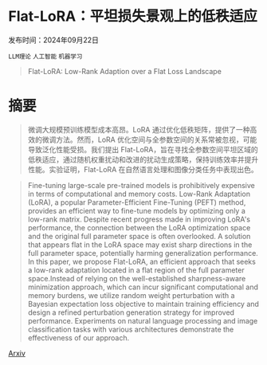 # Flat-LoRA：平坦损失景观上的低秩适应

发布时间：2024年09月22日

`LLM理论` `人工智能` `机器学习`

> Flat-LoRA: Low-Rank Adaption over a Flat Loss Landscape

# 摘要

> 微调大规模预训练模型成本高昂。LoRA 通过优化低秩矩阵，提供了一种高效的微调方法。然而，LoRA 优化空间与全参数空间的关系常被忽视，可能导致泛化性能受损。我们提出 Flat-LoRA，旨在寻找全参数空间平坦区域的低秩适应，通过随机权重扰动和改进的扰动生成策略，保持训练效率并提升性能。实验证明，Flat-LoRA 在自然语言处理和图像分类任务中表现出色。

> Fine-tuning large-scale pre-trained models is prohibitively expensive in terms of computational and memory costs. Low-Rank Adaptation (LoRA), a popular Parameter-Efficient Fine-Tuning (PEFT) method, provides an efficient way to fine-tune models by optimizing only a low-rank matrix. Despite recent progress made in improving LoRA's performance, the connection between the LoRA optimization space and the original full parameter space is often overlooked. A solution that appears flat in the LoRA space may exist sharp directions in the full parameter space, potentially harming generalization performance. In this paper, we propose Flat-LoRA, an efficient approach that seeks a low-rank adaptation located in a flat region of the full parameter space.Instead of relying on the well-established sharpness-aware minimization approach, which can incur significant computational and memory burdens, we utilize random weight perturbation with a Bayesian expectation loss objective to maintain training efficiency and design a refined perturbation generation strategy for improved performance. Experiments on natural language processing and image classification tasks with various architectures demonstrate the effectiveness of our approach.

[Arxiv](https://arxiv.org/abs/2409.14396)